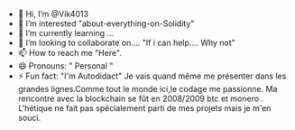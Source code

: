 - 👋 Hi, I’m @Vik4013
- 👀 I’m interested "about-everything-on-Solidity"
- 🌱 I’m currently learning ...
- 💞️ I’m looking to collaborate on.... "If i can help.... Why not"
- 📫 How to reach me "Here".
- 😄 Pronouns: " Personal "
- ⚡ Fun fact: "I'm Autodidact"
Je vais quand même me présenter dans les grandes lignes.Comme tout le monde ici,le codage me passionne. Ma rencontre avec la blockchain se fût en 2008/2009 btc et monero . L'hétique ne fait pas spécialement parti de mes projets mais je m'en souci. 





<!---
Vik4013/Vik4013 is a ✨ special ✨ repository because its `README.md` (this file) appears on your GitHub profile.
You can click the Preview link to take a look at your changes.
--->
